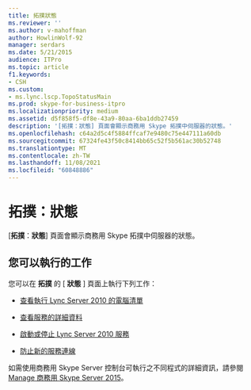 ```yaml
---
title: 拓撲狀態
ms.reviewer: ''
ms.author: v-mahoffman
author: HowlinWolf-92
manager: serdars
ms.date: 5/21/2015
audience: ITPro
ms.topic: article
f1.keywords:
- CSH
ms.custom:
- ms.lync.lscp.TopoStatusMain
ms.prod: skype-for-business-itpro
ms.localizationpriority: medium
ms.assetid: d5f858f5-df8e-43a9-80aa-6ba1ddb27459
description: '[拓撲：狀態] 頁面會顯示商務用 Skype 拓撲中伺服器的狀態。'
ms.openlocfilehash: c64a2d5c4f5884ffcaf7e9480c75e447111a60db
ms.sourcegitcommit: 67324fe43f50c8414bb65c52f5b561ac30b52748
ms.translationtype: MT
ms.contentlocale: zh-TW
ms.lasthandoff: 11/08/2021
ms.locfileid: "60848886"
---
```

# <a name="topology-status"></a>拓撲：狀態

[**拓撲**：**狀態**] 頁面會顯示商務用 Skype 拓撲中伺服器的狀態。

## <a name="tasks-you-can-perform"></a>您可以執行的工作

您可以在 **拓撲** 的 [ **狀態** ] 頁面上執行下列工作：

- [查看執行 Lync Server 2010 的電腦清單](/previous-versions/office/lync-server-2013/lync-server-2013-view-a-list-of-computers-running-lync-server-2013)

- [查看服務的詳細資料](/previous-versions/office/lync-server-2013/lync-server-2013-view-details-about-a-service)

- [啟動或停止 Lync Server 2010 服務](/previous-versions/office/lync-server-2013/lync-server-2013-start-or-stop-lync-server-services)

- [防止新的服務連線](/previous-versions/office/lync-server-2013/lync-server-2013-prevent-sessions-for-services)

如需使用商務用 Skype Server 控制台可執行之不同程式的詳細資訊，請參閱[Manage 商務用 Skype Server 2015](../../manage/manage.md)。